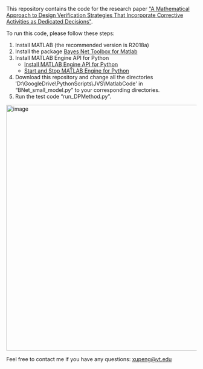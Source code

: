 This repository contains the code for the research paper ["A Mathematical Approach to Design Verification Strategies That Incorporate Corrective Activities as Dedicated Decisions"](https://ieeexplore.ieee.org/abstract/document/9956024).

To run this code, please follow these steps:
1. Install MATLAB (the recommended version is R2018a)
2. Install the package [Bayes Net Toolbox for Matlab](https://github.com/bayesnet/bnt)
3. Install MATLAB Engine API for Python
    - [Install MATLAB Engine API for Python](https://ww2.mathworks.cn/help/matlab/matlab_external/install-the-matlab-engine-for-python.html)
    - [Start and Stop MATLAB Engine for Python](https://ww2.mathworks.cn/help/matlab/matlab_external/start-the-matlab-engine-for-python.html)
4. Download this repository and change all the directories 'D:\GoogleDrive\PythonScripts\JVS\MatlabCode' in “BNet_small_model.py” to your corresponding directories.
5. Run the test code “run_DPMethod.py”.

<img width="900" height="650" alt="image" src="https://github.com/user-attachments/assets/36d7be00-6b09-4312-8948-d89eb05bd7ea" />

Feel free to contact me if you have any questions: xupeng@vt.edu
